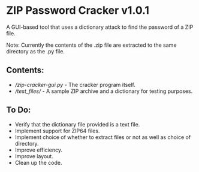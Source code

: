 ZIP Password Cracker v1.0.1
===========================

A GUI-based tool that uses a dictionary attack to find the password of a ZIP file.

Note: Currently the contents of the .zip file are extracted to the same directory as the .py file.

Contents:
----------

- */zip-cracker-gui.py* - The cracker program itself.
- */test_files/* - A sample ZIP archive and a dictionary for testing purposes.

To Do:
----------
- Verify that the dictionary file provided is a text file.
- Implement support for ZIP64 files.
- Implement choice of whether to extract files or not as well as choice of directory.
- Improve efficiency.
- Improve layout.
- Clean up the code.